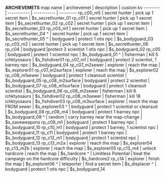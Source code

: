 **ARCHIEVEMETS**
map name | archievemet | description | custom kv
-------- | ----------- | ----------- | ---------
rp_c00_m5 | secret hunter | pick up 1 secret item | $s_secrethunter_01
rp_c01 | secret hunter | pick up 1 secret item | $s_secrethunter_02
rp_c02 | secret hunter | pick up 1 secret item | $s_secrethunter_03
rp_c03_m1 | secret hunter | pick up 1 secret item | $s_secrethunter_04
^ | secret hunter | pick up 1 secret item | $s_secrethunter_05
^ | bodyguard | protect 1 otis npc | $s_bodyguard_03
rp_c03_m2 | secret hunter | pick up 1 secret item | $s_secrethunter_06
rp_c04 | bodyguard |protect 3 scientist 1 otis npc | $s_bodyguard_02
rp_c05 | bodyguard | protect 1 scientist npc | $s_bodyguard_01
^ | fisherman | kill 5 ichktyosaurs | $s_fishdiver01
rp_c07_m1 | bodyguard | protect 2 scientist, 1 barney npc | $s_bodyguard_04
rp_c07_m2sewer | explorer | reach the map | $s_explorer01
rp_c07_m2surface | explorer | reach the map | $s_explorer02
rp_c08_m1sewer | bodyguard | protect 1 cleansuit scientist | $s_bodyguard_05
rp_c08_m2surface | bodyguard | protect 2 scientist | $s_bodyguard_07
rp_c08_m1surface | bodyguard | protect 1 cleansuit scientist | $s_bodyguard_06
rp_c08_m2sewer | fisherman | kill 6 ichktyosaurs | $s_fishdiver02
rp_c08_m3sewer | fisherman | kill 18 ichktyosaurs | $s_fishdiver03
rp_c08_m3surface | explorer | reach the map FROM sewer | $s_explorer03
^ | bodyguard | protect 1 scientist or cleansuit | $s_bodyguard_08
rp_c08_m4 | bodyguard | protect 1 barney npc | $s_bodyguard_09
^ | random | carry barney near the map-change | $s_saveweapons
rp_c09_m1 | bodyguard | protect 1 barney npc | $s_bodyguard_10
rp_c10_m1 | bodyguard | protect 1 barney, 1 scientist npc | $s_bodyguard_11
rp_c11 | bodyguard | protect 1 barney npc | $s_bodyguard_12
rp_c12_m1 | bodyguard | protect 1 scientist npc | $s_bodyguard_13
rp_c13_m2a | explorer | reach the map | $s_explorer04
rp_c13_m2b | explorer | reach the map | $s_explorer05
rp_c13_m4 | unlock hardcore | reach the map | $s_hardcore
^ | Limitless Potential | beat the campaign on the hardcore difficulty | $s_hardcore2
rp_c14 | explorer | finish the map | $s_explorer06
^ | teleporter | find a secret item | $s_displacer
^ | bodyguard | protect 1 otis npc | $s_bodyguard_14
